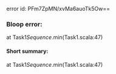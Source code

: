 error id: PFm7ZpMN/xvMa6auoTk5Ow==
### Bloop error:

at Task1$Sequence$.min(Task1.scala:47)
#### Short summary: 

at Task1$Sequence$.min(Task1.scala:47)